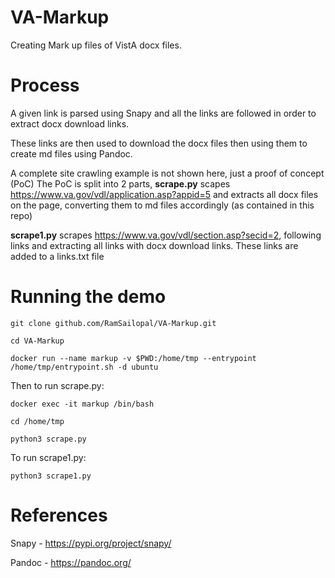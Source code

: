 # VA-Markup

Creating Mark up files of VistA docx files.

# Process

A given link is parsed using Snapy and all the links are followed in order to extract docx download links.

These links are then used to download the docx files then using them to create md files using Pandoc.

A complete site crawling example is not shown here, just a proof of concept (PoC) The PoC is split into 2 parts, **scrape.py** scapes https://www.va.gov/vdl/application.asp?appid=5 and extracts all docx files on the page, converting them to md files accordingly (as contained in this repo)

**scrape1.py** scrapes https://www.va.gov/vdl/section.asp?secid=2, following links and extracting all links with docx download links. These links are added to a links.txt file

# Running the demo

    git clone github.com/RamSailopal/VA-Markup.git
    
    cd VA-Markup

    docker run --name markup -v $PWD:/home/tmp --entrypoint /home/tmp/entrypoint.sh -d ubuntu
    
Then to run scrape.py:

    docker exec -it markup /bin/bash
    
    cd /home/tmp
    
    python3 scrape.py
    
To run scrape1.py:

    python3 scrape1.py

# References

Snapy - https://pypi.org/project/snapy/

Pandoc - https://pandoc.org/
